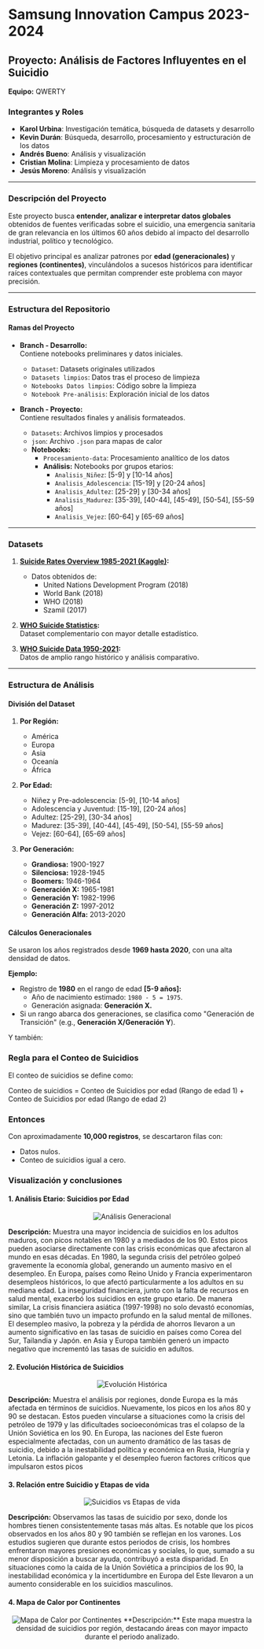 # Samsung Innovation Campus 2023-2024  
## Proyecto: Análisis de Factores Influyentes en el Suicidio  

**Equipo:** QWERTY  

### Integrantes y Roles  
- **Karol Urbina**: Investigación temática, búsqueda de datasets y desarrollo  
- **Kevin Durán**: Búsqueda, desarrollo, procesamiento y estructuración de los datos  
- **Andrés Bueno**: Análisis y visualización  
- **Cristian Molina**: Limpieza y procesamiento de datos  
- **Jesús Moreno**: Análisis y visualización  

---

### Descripción del Proyecto  
Este proyecto busca **entender, analizar e interpretar datos globales** obtenidos de fuentes verificadas sobre el suicidio, una emergencia sanitaria de gran relevancia en los últimos 60 años debido al impacto del desarrollo industrial, político y tecnológico.  

El objetivo principal es analizar patrones por **edad (generacionales)** y **regiones (continentes)**, vinculándolos a sucesos históricos para identificar raíces contextuales que permitan comprender este problema con mayor precisión.  

---

### Estructura del Repositorio  

#### Ramas del Proyecto  
- **Branch - Desarrollo:**  
  Contiene notebooks preliminares y datos iniciales.  
  - `Dataset`: Datasets originales utilizados  
  - `Datasets limpios`: Datos tras el proceso de limpieza  
  - `Notebooks Datos limpios`: Código sobre la limpieza  
  - `Notebook Pre-análisis`: Exploración inicial de los datos  

- **Branch - Proyecto:**  
  Contiene resultados finales y análisis formateados.  
  - `Datasets`: Archivos limpios y procesados  
  - `json`: Archivo `.json` para mapas de calor  
  - **Notebooks:**  
    - `Procesamiento-data`: Procesamiento analítico de los datos  
    - **Análisis:** Notebooks por grupos etarios:  
      - `Analisis_Niñez`: [5-9] y [10-14 años]  
      - `Analisis_Adolescencia`: [15-19] y [20-24 años]  
      - `Analisis_Adultez`: [25-29] y [30-34 años]  
      - `Analisis_Madurez`: [35-39], [40-44], [45-49], [50-54], [55-59 años]  
      - `Analisis_Vejez`: [60-64] y [65-69 años]  

---

### Datasets  
1. **[Suicide Rates Overview 1985-2021 (Kaggle)](https://www.kaggle.com/datasets/omkargowda/suicide-rates-overview-1985-to-2021):**  
   - Datos obtenidos de:  
     - United Nations Development Program (2018)  
     - World Bank (2018)  
     - WHO (2018)  
     - Szamil (2017)  

2. **[WHO Suicide Statistics](https://www.kaggle.com/datasets/szamil/who-suicide-statistics/data):**  
   Dataset complementario con mayor detalle estadístico.  

3. **[WHO Suicide Data 1950-2021](https://www.kaggle.com/datasets/kumaranand05/who-suicide-data-1950-2021):**  
   Datos de amplio rango histórico y análisis comparativo.  

---

### Estructura de Análisis  

#### División del Dataset  
1. **Por Región:**  
   - América  
   - Europa  
   - Asia  
   - Oceanía  
   - África  

2. **Por Edad:**  
   - Niñez y Pre-adolescencia: [5-9], [10-14 años]  
   - Adolescencia y Juventud: [15-19], [20-24 años]  
   - Adultez: [25-29], [30-34 años]  
   - Madurez: [35-39], [40-44], [45-49], [50-54], [55-59 años]  
   - Vejez: [60-64], [65-69 años]  

3. **Por Generación:**  
   - **Grandiosa:** 1900-1927  
   - **Silenciosa:** 1928-1945  
   - **Boomers:** 1946-1964  
   - **Generación X:** 1965-1981  
   - **Generación Y:** 1982-1996  
   - **Generación Z:** 1997-2012  
   - **Generación Alfa:** 2013-2020  

#### Cálculos Generacionales  
Se usaron los años registrados desde **1969 hasta 2020**, con una alta densidad de datos.  

**Ejemplo:**  
- Registro de **1980** en el rango de edad **[5-9 años]:**  
  - Año de nacimiento estimado: `1980 - 5 = 1975`.  
  - Generación asignada: **Generación X.**  
- Si un rango abarca dos generaciones, se clasifica como "Generación de Transición" (e.g., **Generación X/Generación Y**).  

Y también:
### Regla para el Conteo de Suicidios  
El conteo de suicidios se define como:  


Conteo de suicidios = Conteo de Suicidios por edad (Rango de edad 1) + Conteo de Suicidios por edad (Rango de edad 2)

### Entonces  
Con aproximadamente **10,000 registros**, se descartaron filas con:  
- Datos nulos.  
- Conteo de suicidios igual a cero.  

### Visualización y conclusiones 

#### 1. Análisis Etario: Suicidios por Edad  
<p align="center">
  <img src="https://github.com/Andres-cymk/QWERTY/blob/Proyecto/imagenes/1.jpg" alt="Análisis Generacional"/>  
  
  **Descripción:** 
  Muestra una mayor incidencia de suicidios en los adultos maduros, con picos notables en 1980 y a mediados de los 90. Estos picos pueden asociarse directamente con las crisis económicas que afectaron al mundo en esas décadas. En 1980, la segunda crisis del petróleo golpeó gravemente la economía global, generando un aumento masivo en el desempleo. En Europa, países como Reino Unido y Francia experimentaron desempleos históricos, lo que afectó particularmente a los adultos en su mediana edad. La inseguridad financiera, junto con la falta de recursos en salud mental, exacerbó los suicidios en este grupo etario. De manera similar, La crisis financiera asiática (1997-1998) no solo devastó economías, sino que también tuvo un impacto profundo en la salud mental de millones. El desempleo masivo, la pobreza y la pérdida de ahorros llevaron a un aumento significativo en las tasas de suicidio en países como Corea del Sur, Tailandia y Japón. en Asia y Europa también generó un impacto negativo que incrementó las tasas de suicidio en adultos.
</p>

#### 2. Evolución Histórica de Suicidios  
<p align="center">
  <img src="https://github.com/Andres-cymk/QWERTY/blob/Proyecto/imagenes/2.jpg" alt="Evolución Histórica"/>  

  **Descripción:** 
   Muestra el análisis por regiones, donde Europa es la más afectada en términos de suicidios. Nuevamente, los picos en los años 80 y 90 se destacan. Estos pueden vincularse a situaciones como la crisis del petróleo de 1979 y las dificultades socioeconómicas tras el colapso de la Unión Soviética en los 90. En Europa, las naciones del Este fueron especialmente afectadas, con un aumento dramático de las tasas de suicidio, debido a la inestabilidad política y económica en Rusia, Hungría y Letonia. La inflación galopante y el desempleo fueron factores críticos que impulsaron estos picos
</p>

#### 3. Relación entre Suicidio y Etapas de vida  
<p align="center">
  <img src="https://github.com/Andres-cymk/QWERTY/blob/Proyecto/imagenes/3.jpg" alt="Suicidios vs Etapas de vida"/>  
  
 **Descripción:** 
 Observamos las tasas de suicidio por sexo, donde los hombres tienen consistentemente tasas más altas. Es notable que los picos observados en los años 80 y 90 también se reflejan en los varones. Los estudios sugieren que durante estos periodos de crisis, los hombres enfrentaron mayores presiones económicas y sociales, lo que, sumado a su menor disposición a buscar ayuda, contribuyó a esta disparidad. En situaciones como la caída de la Unión Soviética a principios de los 90, la inestabilidad económica y la incertidumbre en Europa del Este llevaron a un aumento considerable en los suicidios masculinos.  
</p>

#### 4. Mapa de Calor por Continentes  
<p align="center">
  <img src="https://github.com/Andres-cymk/QWERTY/blob/9f7e77137b3aa12a4e1227e6b7d8742763c8776f/imagenes/4.jpg" alt="Mapa de Calor por Continentes"/>  
  **Descripción:** Este mapa muestra la densidad de suicidios por región, destacando áreas con mayor impacto durante el periodo analizado.  
</p>


